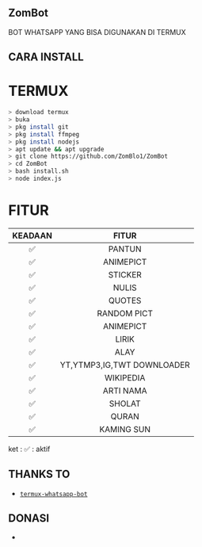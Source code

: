 ## ZomBot
BOT WHATSAPP YANG BISA DIGUNAKAN DI TERMUX







## CARA INSTALL
# TERMUX
```bash
> download termux
> buka
> pkg install git
> pkg install ffmpeg
> pkg install nodejs
> apt update && apt upgrade
> git clone https://github.com/ZomBlo1/ZomBot
> cd ZomBot
> bash install.sh
> node index.js
```


# FITUR

| KEADAAN       |               FITUR     |
| :-----------: | :--------------------------------:  |
|       ✅       |    PANTUN                         |
|       ✅       | ANIMEPICT                         |
|       ✅       | STICKER                           |
|       ✅       | NULIS                             |
|       ✅       | QUOTES                            |
|       ✅       | RANDOM PICT                       |
|       ✅       | ANIMEPICT                         |
|       ✅       | LIRIK                             |
|       ✅       | ALAY                              |
|       ✅       | YT,YTMP3,IG,TWT DOWNLOADER        |
|       ✅       | WIKIPEDIA                         |
|       ✅       | ARTI NAMA                         |
|       ✅       | SHOLAT                            |
|       ✅       | QURAN                             |
|       ✅       | KAMING SUN                        |

ket : ✅ : aktif




## THANKS TO
* [`termux-whatsapp-bot`](https://github.com/fdciabdul/termux-whatsapp-bot)

## DONASI
*
